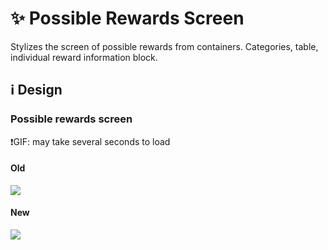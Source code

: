 # ✨ Possible Rewards Screen

Stylizes the screen of possible rewards from containers. Categories, table, individual reward information block.

## ℹ️ Design

### Possible rewards screen

❗GIF: may take several seconds to load

#### Old

![](/images/containers/old/possiblerewardsmenu.gif)

#### New

![](/images/containers/new/possiblerewardsmenu.gif)
